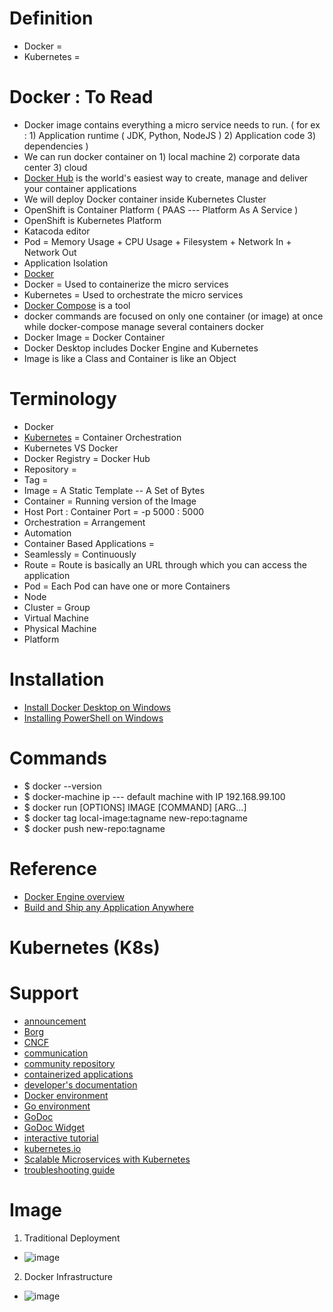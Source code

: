 # Definition
* Docker = 
* Kubernetes = 


# Docker : To Read
* Docker image contains everything a micro service needs to run. ( for ex : 1) Application runtime ( JDK, Python, NodeJS ) 2) Application code 3) dependencies ) 
* We can run docker container on 1) local machine 2) corporate data center 3) cloud
* [Docker Hub](https://hub.docker.com/) is the world's easiest way to create, manage and deliver your container applications
* We will deploy Docker container inside Kubernetes Cluster 
* OpenShift is Container Platform ( PAAS --- Platform As A Service )  
* OpenShift is Kubernetes Platform 
* Katacoda editor 
* Pod = Memory Usage + CPU Usage + Filesystem + Network In + Network Out 
* Application Isolation
* [Docker](https://www.docker.com/)
* Docker = Used to containerize the micro services
* Kubernetes = Used to orchestrate the micro services
* [Docker Compose](https://docs.docker.com/get-started/08_using_compose/) is a tool
* docker commands are focused on only one container (or image) at once while docker-compose manage several containers docker
* Docker Image = Docker Container
* Docker Desktop includes Docker Engine and Kubernetes
* Image is like a Class and Container is like an Object

# Terminology
* Docker
* [Kubernetes](https://kubernetes.io/) = Container Orchestration
* Kubernetes VS Docker
* Docker Registry = Docker Hub
* Repository = 
* Tag = 
* Image = A Static Template -- A Set of Bytes
* Container = Running version of the Image
* Host Port : Container Port = -p 5000 : 5000
* Orchestration = Arrangement
* Automation
* Container Based Applications =
* Seamlessly = Continuously
* Route = Route is basically an URL through which you can access the application 
* Pod = Each Pod can have one or more Containers
* Node
* Cluster = Group
* Virtual Machine
* Physical Machine
* Platform

# Installation
* [Install Docker Desktop on Windows](https://docs.docker.com/desktop/windows/install/)
* [Installing PowerShell on Windows](https://docs.microsoft.com/en-us/powershell/scripting/install/installing-powershell-on-windows?view=powershell-7.2)

# Commands
* $ docker --version
* $ docker-machine ip  --- default machine with IP 192.168.99.100
* $ docker run [OPTIONS] IMAGE [COMMAND] [ARG...]
* $ docker tag local-image:tagname new-repo:tagname
* $ docker push new-repo:tagname


# Reference
* [Docker Engine overview](https://docs.docker.com/engine/)
* [Build and Ship any Application Anywhere](https://hub.docker.com/)


# Kubernetes (K8s)


# Support
* [announcement](https://cncf.io/news/announcement/2015/07/new-cloud-native-computing-foundation-drive-alignment-among-container)
* [Borg](https://research.google.com/pubs/pub43438.html)
* [CNCF](https://www.cncf.io/about)
* [communication](https://git.k8s.io/community/communication)
* [community repository](https://git.k8s.io/community)
* [containerized applications](https://kubernetes.io/docs/concepts/overview/what-is-kubernetes/)
* [developer's documentation](https://git.k8s.io/community/contributors/devel#readme)
* [Docker environment](https://docs.docker.com/engine)
* [Go environment](https://golang.org/doc/install)
* [GoDoc](https://godoc.org/k8s.io/kubernetes)
* [GoDoc Widget](https://godoc.org/k8s.io/kubernetes?status.svg)
* [interactive tutorial](https://kubernetes.io/docs/tutorials/kubernetes-basics)
* [kubernetes.io](https://kubernetes.io)
* [Scalable Microservices with Kubernetes](https://www.udacity.com/course/scalable-microservices-with-kubernetes--ud615)
* [troubleshooting guide](https://kubernetes.io/docs/tasks/debug-application-cluster/troubleshooting/)

# Image
1. Traditional Deployment
* ![image](https://user-images.githubusercontent.com/7721150/147632231-26e460b4-816c-4c46-9044-c6a8fc778ead.png)
2. Docker Infrastructure
* ![image](https://user-images.githubusercontent.com/7721150/146746723-1cda73c7-4947-4037-9287-5aaf985fe88e.png)



